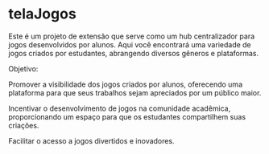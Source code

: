 # telaJogos
Este é um projeto de extensão que serve como um hub centralizador para jogos desenvolvidos por alunos. Aqui você encontrará uma variedade de jogos criados por estudantes, abrangendo diversos gêneros e plataformas.

Objetivo:

Promover a visibilidade dos jogos criados por alunos, oferecendo uma plataforma para que seus trabalhos sejam apreciados por um público maior.

Incentivar o desenvolvimento de jogos na comunidade acadêmica, proporcionando um espaço para que os estudantes compartilhem suas criações.

Facilitar o acesso a jogos divertidos e inovadores.

